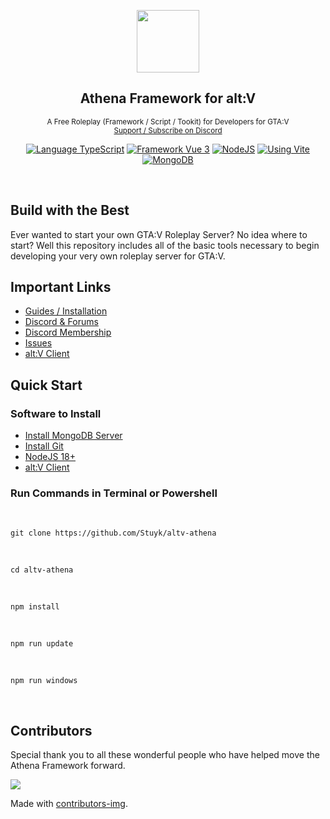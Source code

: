<p align="center">
    <img src="https://i.imgur.com/iCY59PR.png" width="100">
</p>

<h2 align="center">
	Athena Framework for alt:V      
</h2>

<p align="center">
    <sup>A Free Roleplay (Framework / Script / Tookit) for Developers for GTA:V</sup>
    <br />
    <sup>
        <a href="https://discord.com/servers/athena-framework-790039623648542760">Support / Subscribe on Discord</a>
    </sup>
</p>

<p align="center">
    <a href="https://typescriptlang.org" target="__blank"><img src="https://img.shields.io/badge/Typescript-Typescript-007acc?label=" alt="Language TypeScript"></a>
    <a href="https://vuejs.org" target="__blank"><img src="https://img.shields.io/badge/Framework-Vue%203-green.svg?label=" alt="Framework Vue 3"></a>
    <a href="https://nodejs.org" target="__blank"><img src="https://img.shields.io/badge/Using-NodeJS-darkgreen.svg?label=" alt="NodeJS"></a>
    <a href="https://vitejs.dev" target="__blank"><img src="https://img.shields.io/badge/Using-Vite-cyan.svg?label=" alt="Using Vite"></a>
    <a href="https://mongodb.com/" target="__blank"><img src="https://img.shields.io/badge/Using-MongoDB-green.svg?label=" alt="MongoDB"></a>
</p>

<br />

## Build with the Best

Ever wanted to start your own GTA:V Roleplay Server? No idea where to start? Well this repository includes all of the basic tools necessary to begin developing your very own roleplay server for GTA:V.

## Important Links

* [Guides / Installation](https://athenaframework.com)
* [Discord & Forums](https://ares.stuyk.com/v1/get/discord)
* [Discord Membership](https://discord.com/servers/athena-framework-790039623648542760)
* [Issues](https://github.com/Stuyk/altv-athena/issues)
* [alt:V Client](https://altv.mp)

## Quick Start

### Software to Install

- [Install MongoDB Server](https://www.mongodb.com/try/download/community)
- [Install Git](https://git-scm.com/downloads)
- [NodeJS 18+](https://nodejs.org/en/download/)
- [alt:V Client](https://altv.mp/)

### Run Commands in Terminal or Powershell

<br />

```
git clone https://github.com/Stuyk/altv-athena
```

<br />

```
cd altv-athena
```

<br />

```
npm install
```
<br />

```
npm run update
```
<br />

```
npm run windows
```

<br />

## Contributors

Special thank you to all these wonderful people who have helped move the Athena Framework forward.

<a href = "https://github.com/stuyk/altv-athena/graphs/contributors">
  <img src="https://contrib.rocks/image?repo=stuyk/altv-athena"/>
</a>

Made with [contributors-img](https://contrib.rocks).
